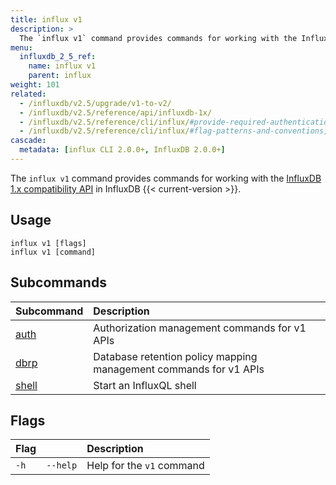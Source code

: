 ```yaml
---
title: influx v1
description: >
  The `influx v1` command provides commands for working with the InfluxDB 1.x API in InfluxDB 2.x.
menu:
  influxdb_2_5_ref:
    name: influx v1
    parent: influx
weight: 101
related:
  - /influxdb/v2.5/upgrade/v1-to-v2/
  - /influxdb/v2.5/reference/api/influxdb-1x/
  - /influxdb/v2.5/reference/cli/influx/#provide-required-authentication-credentials, influx CLI—Provide required authentication credentials
  - /influxdb/v2.5/reference/cli/influx/#flag-patterns-and-conventions, `influx` CLI—Flag patterns and conventions
cascade:
  metadata: [influx CLI 2.0.0+, InfluxDB 2.0.0+]
---
```


The `influx v1` command provides commands for working with the [InfluxDB 1.x compatibility API](/influxdb/v2.5/reference/api/influxdb-1x/) in InfluxDB {{< current-version >}}.

## Usage
```
influx v1 [flags]
influx v1 [command]
```

## Subcommands
| Subcommand                                             | Description                                                       |
| :----------------------------------------------------- | :---------------------------------------------------------------- |
| [auth](/influxdb/v2.5/reference/cli/influx/v1/auth/)   | Authorization management commands for v1 APIs                     |
| [dbrp](/influxdb/v2.5/reference/cli/influx/v1/dbrp/)   | Database retention policy mapping management commands for v1 APIs |
| [shell](/influxdb/v2.5/reference/cli/influx/v1/shell/) | Start an InfluxQL shell                                           |

## Flags
| Flag |          | Description               |
|:-----|:---------|:--------------------------|
| `-h` | `--help` | Help for the `v1` command |
